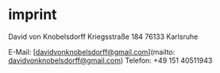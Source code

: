 # imprint

David von Knobelsdorff
Kriegsstraße 184
76133 Karlsruhe

E-Mail: [davidvonknobelsdorff@gmail.com](mailto: davidvonknobelsdorff@gmail.com)
Telefon: +49 151 40511943
